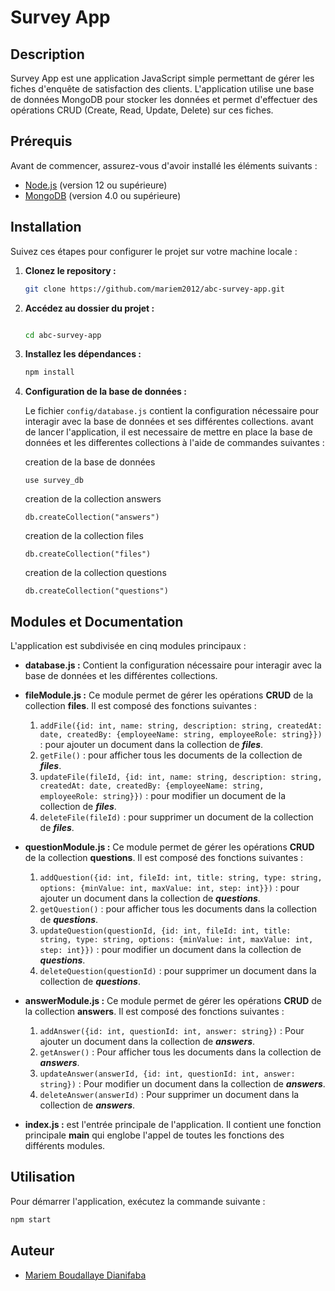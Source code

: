 # Survey App

## Description

Survey App est une application JavaScript simple permettant de gérer les fiches d'enquête de satisfaction des clients. L'application utilise une base de données MongoDB pour stocker les données et permet d'effectuer des opérations CRUD (Create, Read, Update, Delete) sur ces fiches.

## Prérequis

Avant de commencer, assurez-vous d'avoir installé les éléments suivants :

- [Node.js](https://nodejs.org/) (version 12 ou supérieure)
- [MongoDB](https://www.mongodb.com/try/download/community) (version 4.0 ou supérieure)

## Installation

Suivez ces étapes pour configurer le projet sur votre machine locale :

1. **Clonez le repository :**

   ```bash
   git clone https://github.com/mariem2012/abc-survey-app.git
   ```

2. **Accédez au dossier du projet :**

   ```bash

   cd abc-survey-app
   ```

3. **Installez les dépendances :**

   ```bash
   npm install
   ```

4. **Configuration de la base de données :**

   Le fichier `config/database.js` contient la configuration nécessaire pour interagir avec la base de données et ses différentes collections.
   avant de lancer l'application, il est necessaire de mettre en place la base de données et les differentes collections à l'aide de commandes suivantes :

   creation de la base de données

   ```mongoDB
   use survey_db
   ```

   creation de la collection answers

   ```mongoDB
   db.createCollection("answers")
   ```

   creation de la collection files

   ```mongoDB
   db.createCollection("files")
   ```

   creation de la collection questions

   ```mongoDB
   db.createCollection("questions")
   ```

## Modules et Documentation

L'application est subdivisée en cinq modules principaux :

- **database.js :** Contient la configuration nécessaire pour interagir avec la base de données et les différentes collections.

- **fileModule.js :** Ce module permet de gérer les opérations **CRUD** de la collection **files**. Il est composé des fonctions suivantes :

  1. `addFile({id: int, name: string, description: string, createdAt: date, createdBy: {employeeName: string, employeeRole: string}})` : pour ajouter un document dans la collection de **_files_**.
  2. `getFile()` : pour afficher tous les documents de la collection de **_files_**.
  3. `updateFile(fileId, {id: int, name: string, description: string, createdAt: date, createdBy: {employeeName: string, employeeRole: string}})` : pour modifier un document de la collection de **_files_**.
  4. `deleteFile(fileId)` : pour supprimer un document de la collection de **_files_**.

- **questionModule.js :** Ce module permet de gérer les opérations **CRUD** de la collection **questions**. Il est composé des fonctions suivantes :

  1. `addQuestion({id: int, fileId: int, title: string, type: string, options: {minValue: int, maxValue: int, step: int}})` : pour ajouter un document dans la collection de **_questions_**.
  2. `getQuestion()` : pour afficher tous les documents dans la collection de **_questions_**.
  3. `updateQuestion(questionId, {id: int, fileId: int, title: string, type: string, options: {minValue: int, maxValue: int, step: int}})` : pour modifier un document dans la collection de **_questions_**.
  4. `deleteQuestion(questionId)` : pour supprimer un document dans la collection de **_questions_**.

- **answerModule.js :** Ce module permet de gérer les opérations **CRUD** de la collection **answers**. Il est composé des fonctions suivantes :

  1. `addAnswer({id: int, questionId: int, answer: string})` : Pour ajouter un document dans la collection de **_answers_**.
  2. `getAnswer()` : Pour afficher tous les documents dans la collection de **_answers_**.
  3. `updateAnswer(answerId, {id: int, questionId: int, answer: string})` : Pour modifier un document dans la collection de **_answers_**.
  4. `deleteAnswer(answerId)` : Pour supprimer un document dans la collection de **_answers_**.

- **index.js :** est l'entrée principale de l'application. Il contient une fonction principale **main** qui englobe l'appel de toutes les fonctions des différents modules.

## Utilisation

Pour démarrer l'application, exécutez la commande suivante :

```bash
npm start
```

## Auteur

- [Mariem Boudallaye Dianifaba](https://github.com/mariem2012/abc-survey-app.git)
